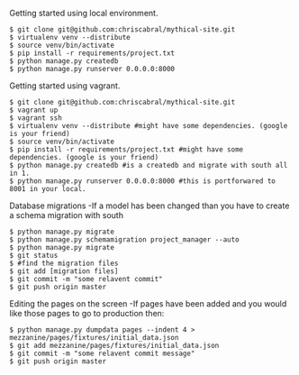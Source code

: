Getting started using local environment.
```
$ git clone git@github.com:chriscabral/mythical-site.git
$ virtualenv venv --distribute
$ source venv/bin/activate
$ pip install -r requirements/project.txt
$ python manage.py createdb
$ python manage.py runserver 0.0.0.0:8000
```
Getting started using vagrant.
```
$ git clone git@github.com:chriscabral/mythical-site.git
$ vagrant up
$ vagrant ssh
$ virtualenv venv --distribute #might have some dependencies. (google is your friend)
$ source venv/bin/activate
$ pip install -r requirements/project.txt #might have some dependencies. (google is your friend)
$ python manage.py createdb #is a createdb and migrate with south all in 1.
$ python manage.py runserver 0.0.0.0:8000 #this is portforwared to 8001 in your local. 
```



Database migrations
-If a model has been changed than you have to create a schema migration with south
```
$ python manage.py migrate
$ python manage.py schemamigration project_manager --auto
$ python manage.py migrate 
$ git status
$ #find the migration files
$ git add [migration files]
$ git commit -m "some relavent commit"
$ git push origin master
```

Editing the pages on the screen
-If pages have been added and you would like those pages to go to production then:
```
$ python manage.py dumpdata pages --indent 4 > mezzanine/pages/fixtures/initial_data.json 
$ git add mezzanine/pages/fixtures/initial_data.json
$ git commit -m "some relavent commit message"
$ git push origin master
```

